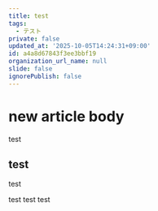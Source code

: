 ```yaml
---
title: test
tags:
  - テスト
private: false
updated_at: '2025-10-05T14:24:31+09:00'
id: a4a8d67843f3ee3bbf19
organization_url_name: null
slide: false
ignorePublish: false
---
```

# new article body
test

## test 
test

test
test
test
